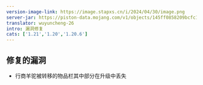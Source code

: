 ```yaml
---
version-image-link: https://image.stapxs.cn/i/2024/04/30/image.png
server-jar: https://piston-data.mojang.com/v1/objects/145ff0858209bcfc164859ba735d4199aafa1eea/server.jar
translator: wuyuncheng-26
intro: 漏洞修复 
cats: ['1.21','1.20','1.20.6']
---
```

## 修复的漏洞
* 行商羊驼被转移的物品栏其中部分在升级中丢失